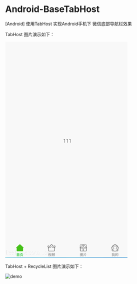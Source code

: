 # Android-BaseTabHost
[Android] 使用TabHost 实现Android手机下 微信底部导航栏效果

TabHost 图片演示如下：


![demo](art/TabHost_show.gif)





TabHost + RecycleList 图片演示如下：


![demo](art/Tabhost_XRecylist.gif)
